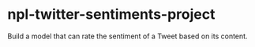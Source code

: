 # npl-twitter-sentiments-project
Build a model that can rate the sentiment of a Tweet based on its content.
